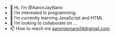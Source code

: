- 👋 Hi, I’m @AaronJayNario
- 👀 I’m interested in programming.
- 🌱 I’m currently learning JavaScript and HTML
- 💞️ I’m looking to collaborate on ...
- 📫 How to reach me aaronjaynario14@gmail.com


